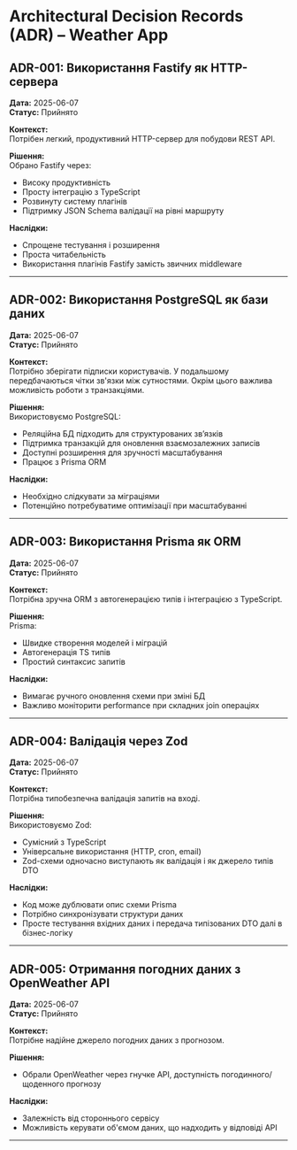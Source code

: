 # Architectural Decision Records (ADR) – Weather App

## ADR-001: Використання Fastify як HTTP-сервера

**Дата:** 2025-06-07  
**Статус:** Прийнято  

**Контекст:**  
Потрібен легкий, продуктивний HTTP-сервер для побудови REST API.

**Рішення:**  
Обрано Fastify через:
- Високу продуктивність
- Просту інтеграцію з TypeScript
- Розвинуту систему плагінів
- Підтримку JSON Schema валідації на рівні маршруту

**Наслідки:**  
- Спрощене тестування і розширення
- Проста читабельність
- Використання плагінів Fastify замість звичних middleware

---

## ADR-002: Використання PostgreSQL як бази даних

**Дата:** 2025-06-07  
**Статус:** Прийнято  

**Контекст:**  
Потрібно зберігати підписки користувачів. У подальшому передбачаються чітки зв'язки між сутностями. Окрім цього важлива можливість роботи з транзакціями. 

**Рішення:**  
Використовуємо PostgreSQL:
- Реляційна БД підходить для структурованих зв’язків
- Підтримка транзакцій для оновлення взаємозалежних записів
- Доступні розширення для зручності масштабування
- Працює з Prisma ORM

**Наслідки:**  
- Необхідно слідкувати за міграціями
- Потенційно потребуватиме оптимізації при масштабуванні

---

## ADR-003: Використання Prisma як ORM

**Дата:** 2025-06-07  
**Статус:** Прийнято  

**Контекст:**  
Потрібна зручна ORM з автогенерацією типів і інтеграцією з TypeScript.

**Рішення:**  
Prisma:
- Швидке створення моделей і міграцій
- Автогенерація TS типів
- Простий синтаксис запитів

**Наслідки:**  
- Вимагає ручного оновлення схеми при зміні БД
- Важливо моніторити performance при складних join операціях

---

## ADR-004: Валідація через Zod

**Дата:** 2025-06-07  
**Статус:** Прийнято  

**Контекст:**  
Потрібна типобезпечна валідація запитів на вході.

**Рішення:**  
Використовуємо Zod:
- Сумісний з TypeScript
- Універсальне використання (HTTP, cron, email)
- Zod-схеми одночасно виступають як валідація і як джерело типів DTO

**Наслідки:**  
- Код може дублювати опис схеми Prisma
- Потрібно синхронізувати структури даних
- Просте тестування вхідних даних і передача типізованих DTO далі в бізнес-логіку

---

## ADR-005: Отримання погодних даних з OpenWeather API

**Дата:** 2025-06-07  
**Статус:** Прийнято  

**Контекст:**  
Потрібне надійне джерело погодних даних з прогнозом.

**Рішення:**  
- Обрали OpenWeather через гнучке API, доступність погодинного/щоденного прогнозу

**Наслідки:**  
- Залежність від стороннього сервісу
- Можливість керувати об'ємом даних, що надходить у відповіді API

---

